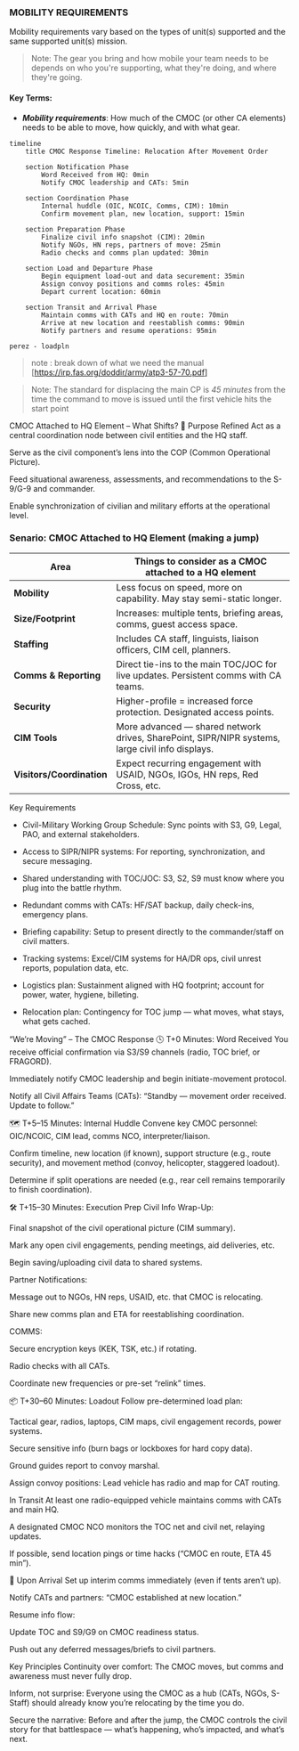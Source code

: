 ### MOBILITY REQUIREMENTS

Mobility requirements vary based on the types of unit(s) supported and the same supported unit(s) mission.

>Note: The gear you bring and how mobile your team needs to be depends on who you're supporting, what they're doing, and where they're going.

#### Key Terms:
-   ***Mobility requirements***: How much of the CMOC (or other CA elements) needs to be able to move, how quickly, and with what gear.

```mermaid
timeline
    title CMOC Response Timeline: Relocation After Movement Order

    section Notification Phase
        Word Received from HQ: 0min
        Notify CMOC leadership and CATs: 5min

    section Coordination Phase
        Internal huddle (OIC, NCOIC, Comms, CIM): 10min
        Confirm movement plan, new location, support: 15min

    section Preparation Phase
        Finalize civil info snapshot (CIM): 20min
        Notify NGOs, HN reps, partners of move: 25min
        Radio checks and comms plan updated: 30min

    section Load and Departure Phase
        Begin equipment load-out and data securement: 35min
        Assign convoy positions and comms roles: 45min
        Depart current location: 60min

    section Transit and Arrival Phase
        Maintain comms with CATs and HQ en route: 70min
        Arrive at new location and reestablish comms: 90min
        Notify partners and resume operations: 95min

```

`perez - loadpln`
>note : break down of what we need
the manual [https://irp.fas.org/doddir/army/atp3-57-70.pdf]




>Note: The standard for displacing
the main CP is *45 minutes* from the time the command to move is issued until the first vehicle
hits the start point

CMOC Attached to HQ Element – What Shifts?
🧭 Purpose Refined
Act as a central coordination node between civil entities and the HQ staff.

Serve as the civil component’s lens into the COP (Common Operational Picture).

Feed situational awareness, assessments, and recommendations to the S-9/G-9 and commander.

Enable synchronization of civilian and military efforts at the operational level.

### Senario: CMOC Attached to HQ Element (making a jump)

| Area                      | Things to consider as a CMOC attached to a HQ element                                                                     |
| ------------------------- | ------------------------------------------------------------------------------------------------ |
| **Mobility**              | Less focus on speed, more on capability. May stay semi-static longer.                            |
| **Size/Footprint**        | Increases: multiple tents, briefing areas, comms, guest access space.                            |
| **Staffing**              | Includes CA staff, linguists, liaison officers, CIM cell, planners.                              |
| **Comms & Reporting**     | Direct tie-ins to the main TOC/JOC for live updates. Persistent comms with CA teams.             |
| **Security**              | Higher-profile = increased force protection. Designated access points.                           |
| **CIM Tools**             | More advanced — shared network drives, SharePoint, SIPR/NIPR systems, large civil info displays. |
| **Visitors/Coordination** | Expect recurring engagement with USAID, NGOs, IGOs, HN reps, Red Cross, etc.                     |


Key Requirements
-   Civil-Military Working Group Schedule: Sync points with S3, G9, Legal, PAO, and external stakeholders.

-   Access to SIPR/NIPR systems: For reporting, synchronization, and secure messaging.
-   Shared understanding with TOC/JOC: S3, S2, S9 must know where you plug into the battle rhythm.
-   Redundant comms with CATs: HF/SAT backup, daily check-ins, emergency plans.
-   Briefing capability: Setup to present directly to the commander/staff on civil matters.
-   Tracking systems: Excel/CIM systems for HA/DR ops, civil unrest reports, population data, etc.
-   Logistics plan: Sustainment aligned with HQ footprint; account for power, water, hygiene, billeting.
-   Relocation plan: Contingency for TOC jump — what moves, what stays, what gets cached.



“We’re Moving” – The CMOC Response
🕓 T+0 Minutes: Word Received
You receive official confirmation via S3/S9 channels (radio, TOC brief, or FRAGORD).

Immediately notify CMOC leadership and begin initiate-movement protocol.

Notify all Civil Affairs Teams (CATs): “Standby — movement order received. Update to follow.”

🗺️ T+5–15 Minutes: Internal Huddle
Convene key CMOC personnel: OIC/NCOIC, CIM lead, comms NCO, interpreter/liaison.

Confirm timeline, new location (if known), support structure (e.g., route security), and movement method (convoy, helicopter, staggered loadout).

Determine if split operations are needed (e.g., rear cell remains temporarily to finish coordination).

🛠️ T+15–30 Minutes: Execution Prep
Civil Info Wrap-Up:

Final snapshot of the civil operational picture (CIM summary).

Mark any open civil engagements, pending meetings, aid deliveries, etc.

Begin saving/uploading civil data to shared systems.

Partner Notifications:

Message out to NGOs, HN reps, USAID, etc. that CMOC is relocating.

Share new comms plan and ETA for reestablishing coordination.

COMMS:

Secure encryption keys (KEK, TSK, etc.) if rotating.

Radio checks with all CATs.

Coordinate new frequencies or pre-set “relink” times.

📦 T+30–60 Minutes: Loadout
Follow pre-determined load plan:

Tactical gear, radios, laptops, CIM maps, civil engagement records, power systems.

Secure sensitive info (burn bags or lockboxes for hard copy data).

Ground guides report to convoy marshal.

Assign convoy positions: Lead vehicle has radio and map for CAT routing.


In Transit
At least one radio-equipped vehicle maintains comms with CATs and main HQ.

A designated CMOC NCO monitors the TOC net and civil net, relaying updates.

If possible, send location pings or time hacks (“CMOC en route, ETA 45 min”).

🛬 Upon Arrival
Set up interim comms immediately (even if tents aren’t up).

Notify CATs and partners: “CMOC established at new location.”

Resume info flow:

Update TOC and S9/G9 on CMOC readiness status.

Push out any deferred messages/briefs to civil partners.


Key Principles
Continuity over comfort: The CMOC moves, but comms and awareness must never fully drop.

Inform, not surprise: Everyone using the CMOC as a hub (CATs, NGOs, S-Staff) should already know you’re relocating by the time you do.

Secure the narrative: Before and after the jump, the CMOC controls the civil story for that battlespace — what’s happening, who’s impacted, and what’s next.